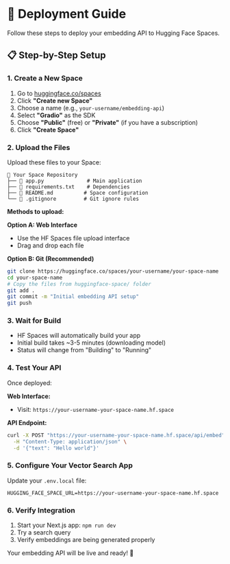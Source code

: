 # 🚀 Deployment Guide

Follow these steps to deploy your embedding API to Hugging Face Spaces.

## 📋 Step-by-Step Setup

### 1. Create a New Space

1. Go to [huggingface.co/spaces](https://huggingface.co/spaces)
2. Click **"Create new Space"**
3. Choose a name (e.g., `your-username/embedding-api`)
4. Select **"Gradio"** as the SDK
5. Choose **"Public"** (free) or **"Private"** (if you have a subscription)
6. Click **"Create Space"**

### 2. Upload the Files

Upload these files to your Space:

```
📁 Your Space Repository
├── 📄 app.py              # Main application
├── 📄 requirements.txt    # Dependencies  
├── 📄 README.md          # Space configuration
└── 📄 .gitignore         # Git ignore rules
```

**Methods to upload:**

**Option A: Web Interface**
- Use the HF Spaces file upload interface
- Drag and drop each file

**Option B: Git (Recommended)**
```bash
git clone https://huggingface.co/spaces/your-username/your-space-name
cd your-space-name
# Copy the files from huggingface-space/ folder
git add .
git commit -m "Initial embedding API setup"
git push
```

### 3. Wait for Build

- HF Spaces will automatically build your app
- Initial build takes ~3-5 minutes (downloading model)
- Status will change from "Building" to "Running"

### 4. Test Your API

Once deployed:

**Web Interface:**
- Visit: `https://your-username-your-space-name.hf.space`

**API Endpoint:**
```bash
curl -X POST "https://your-username-your-space-name.hf.space/api/embed" \
  -H "Content-Type: application/json" \
  -d '{"text": "Hello world"}'
```

### 5. Configure Your Vector Search App

Update your `.env.local` file:

```env
HUGGING_FACE_SPACE_URL=https://your-username-your-space-name.hf.space
```

### 6. Verify Integration

1. Start your Next.js app: `npm run dev`
2. Try a search query
3. Verify embeddings are being generated properly

Your embedding API will be live and ready! 🎉 